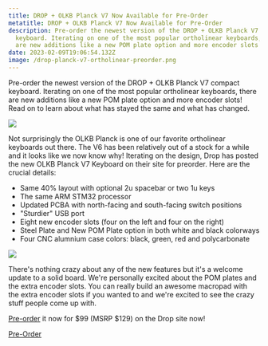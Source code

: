 ```yaml
---
title: DROP + OLKB Planck V7 Now Available for Pre-Order
metatitle: DROP + OLKB Planck V7 Now Available for Pre-Order
description: Pre-order the newest version of the DROP + OLKB Planck V7 compact
  keyboard. Iterating on one of the most popular ortholinear keyboards, there
  are new additions like a new POM plate option and more encoder slots!
date: 2023-02-09T19:06:54.132Z
image: /drop-planck-v7-ortholinear-preorder.png
---
```

<div class="lead mb-3">Pre-order the newest version of the DROP + OLKB Planck V7 compact keyboard. Iterating on one of the most popular ortholinear keyboards, there are new additions like a new POM plate option and more encoder slots! Read on to learn about what has stayed the same and what has changed.</div>
<a class="btn btn-primary" href="https://drop.com/buy/planck-mechanical-keyboard?utm_source=linkshare&referer=T93XGG">

![](/suplea1sraih1snlx0t2_6691-copy-pdp.jpg)

</a>

Not surprisingly the OLKB Planck is one of our favorite ortholinear keyboards out there. The V6 has been relatively out of a stock for a while and it looks like we now know why! Iterating on the design, Drop has posted the new OLKB Planck V7 Keyboard on their site for preorder. Here are the crucial details:

* Same 40% layout with optional 2u spacebar or two 1u keys
* The same ARM STM32 processor
* Updated PCBA with north-facing and south-facing switch positions
* "Sturdier" USB port
* Eight new encoder slots (four on the left and four on the right)
* Steel Plate and New POM Plate option in both white and black colorways
* Four CNC alumnium case colors: black, green, red and polycarbonate 
<a class="btn btn-primary" href="https://drop.com/buy/planck-mechanical-keyboard?utm_source=linkshare&referer=T93XGG">

![](/blfupwxgrbg6xjycg22v_8210-copy-pdp.jpg)

</a>

There's nothing crazy about any of the new features but it's a welcome update to a solid board. We're personally excited about the POM plates and the extra encoder slots. You can really build an awesome macropad with the extra encoder slots if you wanted to and we're excited to see the crazy stuff people come up with.

[Pre-order](https://drop.com/buy/planck-mechanical-keyboard?utm_source=linkshare&referer=T93XGG) it now for $99 (MSRP $129) on the Drop site now!

<a class="btn btn-primary" href="https://drop.com/buy/planck-mechanical-keyboard?utm_source=linkshare&referer=T93XGG">Pre-Order</a>
